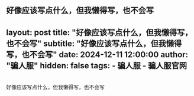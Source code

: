 好像应该写点什么，但我懒得写，也不会写
---
layout:     post
title:      "好像应该写点什么，但我懒得写，也不会写"
subtitle:   "好像应该写点什么，但我懒得写，也不会写"
date:       2024-12-11 12:00:00
author:     "骗人服"
hidden: false
tags:
    - 骗人服
    - 骗人服官网
---
<div>
    <br>好像应该写点什么，但我懒得写，也不会写
